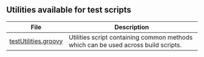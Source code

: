 ## Utilities available for test scripts

File | Description
--- | --- 
[testUtilities.groovy](testUtilities.groovy) | Utilities script containing common methods which can be used across build scripts.